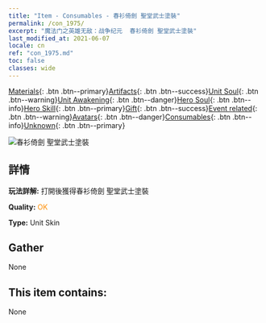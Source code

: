 ```yaml
---
title: "Item - Consumables - 春衫倚劍 聖堂武士塗裝"
permalink: /con_1975/
excerpt: "魔法门之英雄无敌：战争纪元  春衫倚劍 聖堂武士塗裝"
last_modified_at: 2021-06-07
locale: cn
ref: "con_1975.md"
toc: false
classes: wide
---
```

 [Materials](/ItemsCN/){: .btn .btn--primary}[Artifacts](/ItemsCN/Artifacts/){: .btn .btn--success}[Unit Soul](/ItemsCN/UnitSoul/){: .btn .btn--warning}[Unit Awakening](/ItemsCN/UnitAwakening/){: .btn .btn--danger}[Hero Soul](/ItemsCN/HeroSoul/){: .btn .btn--info}[Hero Skill](/ItemsCN/HeroSkill/){: .btn .btn--primary}[Gift](/ItemsCN/Gift/){: .btn .btn--success}[Event related](/ItemsCN/Events/){: .btn .btn--warning}[Avatars](/ItemsCN/Avatars/){: .btn .btn--danger}[Consumables](/ItemsCN/Consumables/){: .btn .btn--info}[Unknown](/ItemsCN/Unknown/){: .btn .btn--primary}

 ![春衫倚劍 聖堂武士塗裝](/images/u/ti_shengqishiqixi.jpg)

## 詳情
 **玩法詳解:** 打開後獲得春衫倚劍 聖堂武士塗裝

 **Quality:** <span style="color: #FF8C00">OK</span>

 **Type:** Unit Skin

## Gather

  None

## This item contains:

  None

